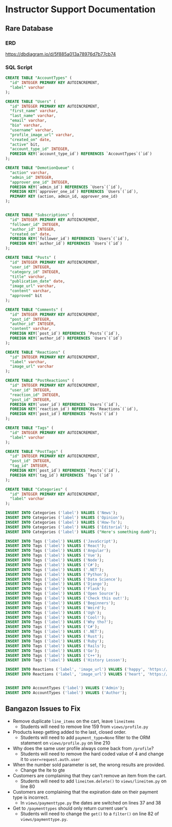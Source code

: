# Instructor Support Documentation

## Rare Database

### ERD

https://dbdiagram.io/d/5f885a013a78976d7b77cb74

### SQL Script

```sql
CREATE TABLE "AccountTypes" (
  "id" INTEGER PRIMARY KEY AUTOINCREMENT,
  "label" varchar
);

CREATE TABLE "Users" (
  "id" INTEGER PRIMARY KEY AUTOINCREMENT,
  "first_name" varchar,
  "last_name" varchar,
  "email" varchar,
  "bio" varchar,
  "username" varchar,
  "profile_image_url" varchar,
  "created_on" date,
  "active" bit,
  "account_type_id" INTEGER,
  FOREIGN KEY(`account_type_id`) REFERENCES `AccountTypes`(`id`)
);

CREATE TABLE "DemotionQueue" (
  "action" varchar,
  "admin_id" INTEGER,
  "approver_one_id" INTEGER,
  FOREIGN KEY(`admin_id`) REFERENCES `Users`(`id`),
  FOREIGN KEY(`approver_one_id`) REFERENCES `Users`(`id`),
  PRIMARY KEY (action, admin_id, approver_one_id)
);


CREATE TABLE "Subscriptions" (
  "id" INTEGER PRIMARY KEY AUTOINCREMENT,
  "follower_id" INTEGER,
  "author_id" INTEGER,
  "created_on" date,
  FOREIGN KEY(`follower_id`) REFERENCES `Users`(`id`),
  FOREIGN KEY(`author_id`) REFERENCES `Users`(`id`)
);

CREATE TABLE "Posts" (
  "id" INTEGER PRIMARY KEY AUTOINCREMENT,
  "user_id" INTEGER,
  "category_id" INTEGER,
  "title" varchar,
  "publication_date" date,
  "image_url" varchar,
  "content" varchar,
  "approved" bit
);

CREATE TABLE "Comments" (
  "id" INTEGER PRIMARY KEY AUTOINCREMENT,
  "post_id" INTEGER,
  "author_id" INTEGER,
  "content" varchar,
  FOREIGN KEY(`post_id`) REFERENCES `Posts`(`id`),
  FOREIGN KEY(`author_id`) REFERENCES `Users`(`id`)
);

CREATE TABLE "Reactions" (
  "id" INTEGER PRIMARY KEY AUTOINCREMENT,
  "label" varchar,
  "image_url" varchar
);

CREATE TABLE "PostReactions" (
  "id" INTEGER PRIMARY KEY AUTOINCREMENT,
  "user_id" INTEGER,
  "reaction_id" INTEGER,
  "post_id" INTEGER,
  FOREIGN KEY(`user_id`) REFERENCES `Users`(`id`),
  FOREIGN KEY(`reaction_id`) REFERENCES `Reactions`(`id`),
  FOREIGN KEY(`post_id`) REFERENCES `Posts`(`id`)
);

CREATE TABLE "Tags" (
  "id" INTEGER PRIMARY KEY AUTOINCREMENT,
  "label" varchar
);

CREATE TABLE "PostTags" (
  "id" INTEGER PRIMARY KEY AUTOINCREMENT,
  "post_id" INTEGER,
  "tag_id" INTEGER,
  FOREIGN KEY(`post_id`) REFERENCES `Posts`(`id`),
  FOREIGN KEY(`tag_id`) REFERENCES `Tags`(`id`)
);

CREATE TABLE "Categories" (
  "id" INTEGER PRIMARY KEY AUTOINCREMENT,
  "label" varchar
);

INSERT INTO Categories ('label') VALUES ('News');
INSERT INTO Categories ('label') VALUES ('Opinion');
INSERT INTO Categories ('label') VALUES ('How-To');
INSERT INTO Categories ('label') VALUES ('Editorial');
INSERT INTO Categories ('label') VALUES ("Here's something dumb");

INSERT INTO Tags ('label') VALUES ('JavaScript');
INSERT INTO Tags ('label') VALUES ('React');
INSERT INTO Tags ('label') VALUES ('Angular');
INSERT INTO Tags ('label') VALUES ('Vue');
INSERT INTO Tags ('label') VALUES ('Node');
INSERT INTO Tags ('label') VALUES ('C#');
INSERT INTO Tags ('label') VALUES ('.NET');
INSERT INTO Tags ('label') VALUES ('Python');
INSERT INTO Tags ('label') VALUES ('Data Science');
INSERT INTO Tags ('label') VALUES ('Django');
INSERT INTO Tags ('label') VALUES ('Flask');
INSERT INTO Tags ('label') VALUES ('Open Source');
INSERT INTO Tags ('label') VALUES ('Check this out!');
INSERT INTO Tags ('label') VALUES ('Beginners');
INSERT INTO Tags ('label') VALUES ('Weird');
INSERT INTO Tags ('label') VALUES ('Ugh');
INSERT INTO Tags ('label') VALUES ('Cool!');
INSERT INTO Tags ('label') VALUES ('Why tho?');
INSERT INTO Tags ('label') VALUES ('C#');
INSERT INTO Tags ('label') VALUES ('.NET');
INSERT INTO Tags ('label') VALUES ('Rust');
INSERT INTO Tags ('label') VALUES ('Ruby');
INSERT INTO Tags ('label') VALUES ('Rails');
INSERT INTO Tags ('label') VALUES ('Go');
INSERT INTO Tags ('label') VALUES ('C++');
INSERT INTO Tags ('label') VALUES ('History Lesson');

INSERT INTO Reactions ('label', 'image_url') VALUES ('happy', 'https://pngtree.com/so/happy');
INSERT INTO Reactions ('label', 'image_url') VALUES ('heart', 'https://lh3.googleusercontent.com/proxy/BlwtWdiO1ucoroiKKuJN5CpiAUFA4tdHYRT_yXzxWLpNVTJS7UEVp1JV-lYshjAPeS7wd1pqXk6mpxY6rrSAPXD5NbBoE9hTf-1PpzofQbzNyH__1miggtO2IQKktovnAyPzjCW6T9mQG6JvgdHklZUaMd-YnIxeBPuP1lBw2E7fp9d6AR68');


INSERT INTO AccountTypes ('label') VALUES ('Admin');
INSERT INTO AccountTypes ('label') VALUES ('Author');
```


## Bangazon Issues to Fix

* Remove duplicate `line_items` on the cart, leave `lineitems`
    * Students will need to remove line 159 from `views/profile.py`
* Products keep getting added to the last, closed order.
    * Students will need to add `payment_type=None` filter to the ORM statement on `views/profile.py` on line 210
* Why does the same user profile always come back from `/profile`?
    * Students will need to remove the hard coded value of 4 and change it to `user=request.auth.user`
* When the number sold parameter is set, the wrong results are provided.
    * Change the lte to gte
* Customers are complaining that they can't remove an item from the cart.
    * Students will need to add `lineitem.delete()` to `views/lineitem.py` on line 80
* Customers are complaining that the expiration date on their payment type is incorrect.
    * In `views/paymenttype.py` the dates are switched on lines 37 and 38
* Get to `/paymenttypes` should only return current user's
    * Students will need to change the `get()` to a `filter()` on line 82 of `views/paymenttype.py`.